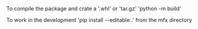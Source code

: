To compile the package and crate a '.whl' or 'tar.gz' 'python -m  build'

To work in the development 'pip install --editable .' from the mfx directory
